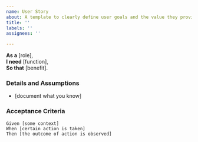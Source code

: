 ```yaml
---
name: User Story
about: A template to clearly define user goals and the value they provide.
title: ''
labels: ''
assignees: ''

---
```


**As a** [role],  
 **I need** [function],  
 **So that** [benefit].  
   
 ### Details and Assumptions
 * [document what you know]
   
 ### Acceptance Criteria  
   
 ```gherkin
 Given [some context]
 When [certain action is taken]
 Then [the outcome of action is observed]
 ```
